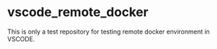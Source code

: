 # vscode_remote_docker

This is only a test repository for testing remote docker environment in VSCODE.